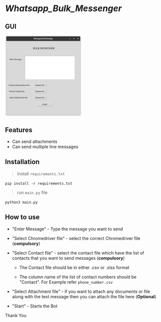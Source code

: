 # _**Whatsapp_Bulk_Messenger**_

## **GUI**
<img src="interface.png" width=50% height=50%>

## **Features**

- Can send attachments
- Can send multiple line messages

## Installation

> Install ```requirements.txt```

```pip install -r requirements.txt```

> run ```main.py``` file

```python3 main.py```

## How to use

- "Enter Message" - Type the message you want to send 

- "Select Chromedriver file" - select the correct Chromedriver file (**compulsory**)

- "Select Contact file" - select the contact file which have the list of contacts that you want to send messages (**compulsory**)

    - The Contact file should be in either .csv or .xlsx format
    
    - The column name of the list of contact numbers should be "Contact". For Example refer ```phone_number.csv```
   
-  "Select Attachment file" - if you want to attach any documents or file along with the text message then you can attach the file here (**Optional**)

- "Start" - Starts the Bot


Thank You
